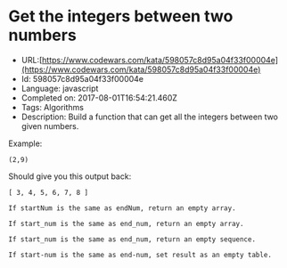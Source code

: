 # Get the integers between two numbers

 - URL:[https://www.codewars.com/kata/598057c8d95a04f33f00004e](https://www.codewars.com/kata/598057c8d95a04f33f00004e)
 - Id: 598057c8d95a04f33f00004e
 - Language: javascript
 - Completed on: 2017-08-01T16:54:21.460Z
 - Tags: Algorithms
 - Description:
Build a function that can get all the integers between two given numbers.

Example:

`(2,9)`

Should give you this output back:

`[ 3, 4, 5, 6, 7, 8 ]`

~~~if:javascript,csharp
If startNum is the same as endNum, return an empty array.
~~~

~~~if:ruby,cpp
If start_num is the same as end_num, return an empty array.
~~~

~~~if:python
If start_num is the same as end_num, return an empty sequence.
~~~
~~~if:cobol
If start-num is the same as end-num, set result as an empty table.
~~~
